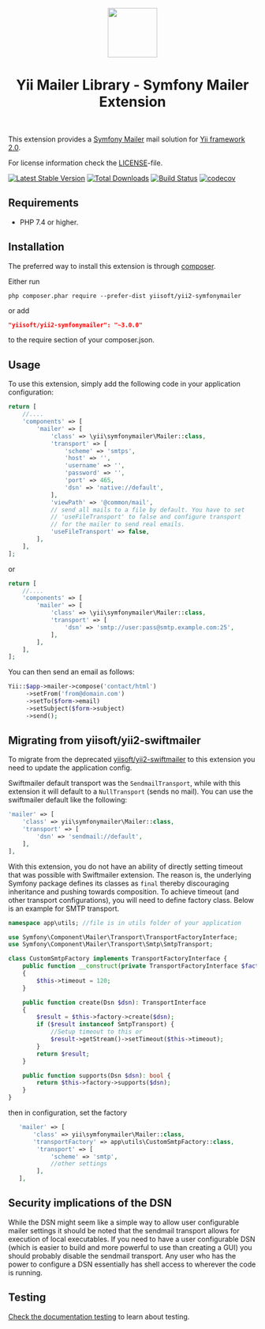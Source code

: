 <p align="center">
    <a href="https://github.com/yiisoft" target="_blank">
        <img src="https://yiisoft.github.io/docs/images/yii_logo.svg" height="100px">
    </a>
    <h1 align="center">Yii Mailer Library - Symfony Mailer Extension</h1>
    <br>
</p>

This extension provides a [Symfony Mailer](https://symfony.com/doc/5.4/mailer.html) mail solution for [Yii framework 2.0](http://www.yiiframework.com).

For license information check the [LICENSE](LICENSE.md)-file.

[![Latest Stable Version](https://poser.pugx.org/yiisoft/yii2-symfonymailer/v/stable.png)](https://packagist.org/packages/yiisoft/yii2-symfonymailer)
[![Total Downloads](https://poser.pugx.org/yiisoft/yii2-symfonymailer/downloads.png)](https://packagist.org/packages/yiisoft/yii2-symfonymailer)
[![Build Status](https://github.com/yiisoft/yii2-symfonymailer/workflows/build/badge.svg)](https://github.com/yiisoft/yii2-symfonymailer/actions)
[![codecov](https://codecov.io/gh/yiisoft/yii2-symfonymailer/graph/badge.svg?token=XCj60xP699)](https://codecov.io/gh/yiisoft/yii2-symfonymailer)

Requirements
------------

- PHP 7.4 or higher.

Installation
------------

The preferred way to install this extension is through [composer](http://getcomposer.org/download/).

Either run

```
php composer.phar require --prefer-dist yiisoft/yii2-symfonymailer
```

or add

```json
"yiisoft/yii2-symfonymailer": "~3.0.0"
```

to the require section of your composer.json.

Usage
-----

To use this extension,  simply add the following code in your application configuration:

```php
return [
    //....
    'components' => [
        'mailer' => [
            'class' => \yii\symfonymailer\Mailer::class,            
            'transport' => [
                'scheme' => 'smtps',
                'host' => '',
                'username' => '',
                'password' => '',
                'port' => 465,
                'dsn' => 'native://default',
            ],
            'viewPath' => '@common/mail',
            // send all mails to a file by default. You have to set
            // 'useFileTransport' to false and configure transport
            // for the mailer to send real emails.
            'useFileTransport' => false,
        ],
    ],
];
```
or
```php
return [
    //....
    'components' => [
        'mailer' => [
            'class' => \yii\symfonymailer\Mailer::class,            
            'transport' => [
                'dsn' => 'smtp://user:pass@smtp.example.com:25',
            ],
        ],
    ],
];
```

You can then send an email as follows:

```php
Yii::$app->mailer->compose('contact/html')
     ->setFrom('from@domain.com')
     ->setTo($form->email)
     ->setSubject($form->subject)
     ->send();
```

Migrating from yiisoft/yii2-swiftmailer
---------------------------------------

To migrate from the deprecated [yiisoft/yii2-swiftmailer](https://github.com/yiisoft/yii2-swiftmailer) to this extension you need to update the application config.

Swiftmailer default transport was the `SendmailTransport`, while with this extension it will default to a `NullTransport` (sends no mail). You can use the swiftmailer default like the following:

   ```php
   'mailer' => [
       'class' => yii\symfonymailer\Mailer::class,
       'transport' => [
           'dsn' => 'sendmail://default',
       ],
   ],
   ```
With this extension, you do not have an ability of directly setting timeout that was possible with Swiftmailer extension. The reason is, the underlying Symfony package defines its classes as `final` thereby discouraging inheritance and pushing towards composition. To achieve timeout (and other transport configurations), you will need to define factory class. Below is an example for SMTP transport.

```php
namespace app\utils; //file is in utils folder of your application

use Symfony\Component\Mailer\Transport\TransportFactoryInterface;
use Symfony\Component\Mailer\Transport\Smtp\SmtpTransport;

class CustomSmtpFactory implements TransportFactoryInterface {
    public function __construct(private TransportFactoryInterface $factory, private float $timeout)
    {
        $this->timeout = 120;
    }

    public function create(Dsn $dsn): TransportInterface
    {
        $result = $this->factory->create($dsn);
        if ($result instanceof SmtpTransport) {
            //Setup timeout to this or 
            $result->getStream()->setTimeout($this->timeout);
        }
        return $result;
    }

    public function supports(Dsn $dsn): bool {
        return $this->factory->supports($dsn);
    }
}
```

then in configuration, set the factory

```php
   'mailer' => [
       'class' => yii\symfonymailer\Mailer::class,
       'transportFactory' => app\utils\CustomSmtpFactory::class,
        'transport' => [
            'scheme' => 'smtp',
            //other settings
        ],
   ],
  ```

Security implications of the DSN
--------------------------------

While the DSN might seem like a simple way to allow user configurable mailer settings it should be noted that the sendmail transport allows for execution of local executables.
If you need to have a user configurable DSN (which is easier to build and more powerful to use than creating a GUI) you should probably disable the sendmail transport.
Any user who has the power to configure a DSN essentially has shell access to wherever the code is running.

## Testing

[Check the documentation testing](/docs/testing.md) to learn about testing.
